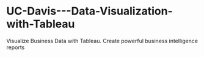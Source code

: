# UC-Davis---Data-Visualization-with-Tableau
Visualize Business Data with Tableau. Create powerful business intelligence reports
